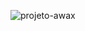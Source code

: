 ![projeto-awax](https://github.com/FeBlanco/html-css-projeto-awax/assets/43914674/eec83d3e-da61-4768-91af-853113872d32)
